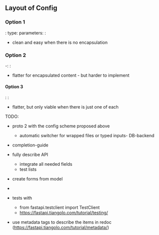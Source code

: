 ## Layout of Config

### Option 1

<name>:
    type: <type>
    parameters:
        <param1>: <value1>

- clean and easy when there is no encapsulation

### Option 2

<name>-<type>:
    <param1>: <value1>

- flatter for encapsulated content - but harder to implement

#### Option 3

<type>:
    <param1>: <value1>

- flatter, but only viable when there is just one of each


TODO:
- proto 2 with the config scheme proposed above
  - automatic switcher for wrapped files or typed inputs- DB-backend
- completion-guide
- fully describe API
  - integrate all needed fields
  - test lists

- create forms from model
- 

- tests with
  - from fastapi.testclient import TestClient
  - https://fastapi.tiangolo.com/tutorial/testing/
- use metadata tags to describe the items in redoc (https://fastapi.tiangolo.com/tutorial/metadata/)
